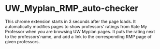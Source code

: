# UW_Myplan_RMP_auto-checker

This chrome extension starts in 3 seconds after the page loads. 
It automatically modifies pages to show professors' ratings from Rate My Professor when you are browsing UW Myplan pages.
It puts the rating next to the professors'name, and add a link to the corresponding RMP page of given professors.

